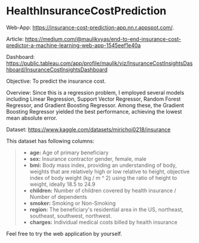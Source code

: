 # HealthInsuranceCostPrediction

Web-App: https://insurance-cost-prediction-app.nn.r.appspot.com/.

Article: https://medium.com/@maulikvyas/end-to-end-insurance-cost-predictor-a-machine-learning-web-app-1545eef1e40a

Dashboard: https://public.tableau.com/app/profile/maulik/viz/InsuranceCostInsightsDashboard/InsuranceCostInsightsDashboard

Objective: To predict the insurance cost. 

Overview: Since this is a regression problem, I employed several models including Linear Regression, Support Vector Regressor, Random Forest Regressor, and Gradient Boosting Regressor. Among these, the Gradient Boosting Regressor yielded the best performance, achieving the lowest mean absolute error.

Dataset: https://www.kaggle.com/datasets/mirichoi0218/insurance

This dataset has following columns:
> - **age:** Age of primary beneficiary
> - **sex:** Insurance contractor gender, female, male
> - **bmi:** Body mass index, providing an understanding of body, weights that are relatively high or low relative to height, objective index of body weight (kg / m ^ 2) using the ratio of height to weight, ideally 18.5 to 24.9
> - **children:** Number of children covered by health insurance / Number of dependents
> - **smoker:** Smoking or Non-Smoking
> - **region:** The beneficiary's residential area in the US, northeast, southeast, southwest, northwest.
> - **charges:** Individual medical costs billed by health insurance

Feel free to try the web application by yourself.

